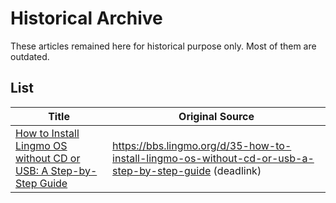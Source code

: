 # Historical Archive
These articles remained here for historical purpose only. Most of them are outdated.

## List
| Title  | Original Source      |
| ------ | -------------------- |
| [How to Install Lingmo OS without CD or USB: A Step-by-Step Guide](harddisk-install/lingmo_harddisk_install) | <https://bbs.lingmo.org/d/35-how-to-install-lingmo-os-without-cd-or-usb-a-step-by-step-guide> (deadlink) |
